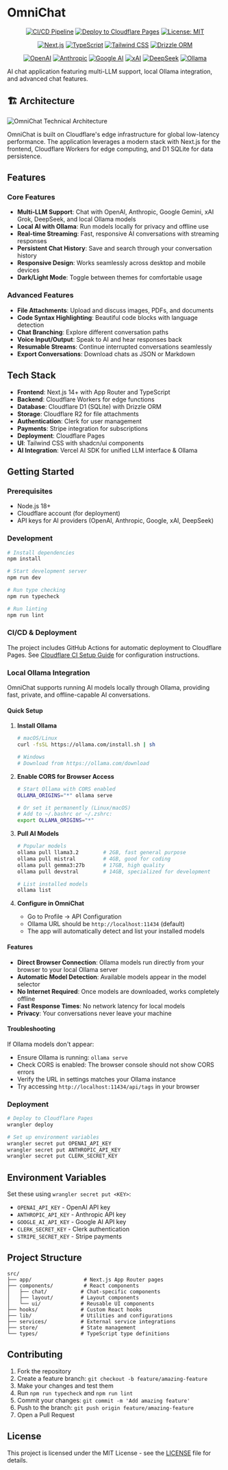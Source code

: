 # OmniChat

<div align="center">

[![CI/CD Pipeline](https://github.com/marcusziade/omnichat/actions/workflows/ci.yml/badge.svg)](https://github.com/marcusziade/omnichat/actions/workflows/ci.yml)
[![Deploy to Cloudflare Pages](https://img.shields.io/badge/Deploy-Cloudflare%20Pages-F38020?logo=cloudflare&logoColor=white)](https://omnichat-7pu.pages.dev)
[![License: MIT](https://img.shields.io/badge/License-MIT-yellow.svg)](LICENSE)

[![Next.js](https://img.shields.io/badge/Next.js-15-000000?logo=next.js&logoColor=white)](https://nextjs.org)
[![TypeScript](https://img.shields.io/badge/TypeScript-5.0-3178C6?logo=typescript&logoColor=white)](https://www.typescriptlang.org)
[![Tailwind CSS](https://img.shields.io/badge/Tailwind-3.0-38B2AC?logo=tailwind-css&logoColor=white)](https://tailwindcss.com)
[![Drizzle ORM](https://img.shields.io/badge/Drizzle-ORM-C5F74F?logo=drizzle&logoColor=black)](https://orm.drizzle.team)

[![OpenAI](https://img.shields.io/badge/OpenAI-API-412991?logo=openai&logoColor=white)](https://openai.com)
[![Anthropic](https://img.shields.io/badge/Anthropic-Claude-AA6F39?logo=anthropic&logoColor=white)](https://anthropic.com)
[![Google AI](https://img.shields.io/badge/Google-Gemini-4285F4?logo=google&logoColor=white)](https://ai.google.dev)
[![xAI](https://img.shields.io/badge/xAI-Grok-000000?logo=x&logoColor=white)](https://x.ai)
[![DeepSeek](https://img.shields.io/badge/DeepSeek-AI-0066CC?logo=deepseek&logoColor=white)](https://deepseek.com)
[![Ollama](https://img.shields.io/badge/Ollama-Local_AI-000000?logo=ollama&logoColor=white)](https://ollama.ai)

</div>

AI chat application featuring multi-LLM support, local Ollama integration, and advanced chat features.

## 🏗️ Architecture

![OmniChat Technical Architecture](./docs/images/architecture.png)

OmniChat is built on Cloudflare's edge infrastructure for global low-latency performance. The application leverages a modern stack with Next.js for the frontend, Cloudflare Workers for edge computing, and D1 SQLite for data persistence.

## Features

### Core Features

- **Multi-LLM Support**: Chat with OpenAI, Anthropic, Google Gemini, xAI Grok, DeepSeek, and local Ollama models
- **Local AI with Ollama**: Run models locally for privacy and offline use
- **Real-time Streaming**: Fast, responsive AI conversations with streaming responses
- **Persistent Chat History**: Save and search through your conversation history
- **Responsive Design**: Works seamlessly across desktop and mobile devices
- **Dark/Light Mode**: Toggle between themes for comfortable usage

### Advanced Features

- **File Attachments**: Upload and discuss images, PDFs, and documents
- **Code Syntax Highlighting**: Beautiful code blocks with language detection
- **Chat Branching**: Explore different conversation paths
- **Voice Input/Output**: Speak to AI and hear responses back
- **Resumable Streams**: Continue interrupted conversations seamlessly
- **Export Conversations**: Download chats as JSON or Markdown

## Tech Stack

- **Frontend**: Next.js 14+ with App Router and TypeScript
- **Backend**: Cloudflare Workers for edge functions
- **Database**: Cloudflare D1 (SQLite) with Drizzle ORM
- **Storage**: Cloudflare R2 for file attachments
- **Authentication**: Clerk for user management
- **Payments**: Stripe integration for subscriptions
- **Deployment**: Cloudflare Pages
- **UI**: Tailwind CSS with shadcn/ui components
- **AI Integration**: Vercel AI SDK for unified LLM interface & Ollama

## Getting Started

### Prerequisites

- Node.js 18+
- Cloudflare account (for deployment)
- API keys for AI providers (OpenAI, Anthropic, Google, xAI, DeepSeek)

### Development

```bash
# Install dependencies
npm install

# Start development server
npm run dev

# Run type checking
npm run typecheck

# Run linting
npm run lint
```

### CI/CD & Deployment

The project includes GitHub Actions for automatic deployment to Cloudflare Pages. See [Cloudflare CI Setup Guide](docs/cloudflare-ci-setup.md) for configuration instructions.

### Local Ollama Integration

OmniChat supports running AI models locally through Ollama, providing fast, private, and offline-capable AI conversations.

#### Quick Setup

1. **Install Ollama**

   ```bash
   # macOS/Linux
   curl -fsSL https://ollama.com/install.sh | sh

   # Windows
   # Download from https://ollama.com/download
   ```

2. **Enable CORS for Browser Access**

   ```bash
   # Start Ollama with CORS enabled
   OLLAMA_ORIGINS="*" ollama serve

   # Or set it permanently (Linux/macOS)
   # Add to ~/.bashrc or ~/.zshrc:
   export OLLAMA_ORIGINS="*"
   ```

3. **Pull AI Models**

   ```bash
   # Popular models
   ollama pull llama3.2        # 2GB, fast general purpose
   ollama pull mistral         # 4GB, good for coding
   ollama pull gemma3:27b      # 17GB, high quality
   ollama pull devstral        # 14GB, specialized for development

   # List installed models
   ollama list
   ```

4. **Configure in OmniChat**
   - Go to Profile → API Configuration
   - Ollama URL should be `http://localhost:11434` (default)
   - The app will automatically detect and list your installed models

#### Features

- **Direct Browser Connection**: Ollama models run directly from your browser to your local Ollama server
- **Automatic Model Detection**: Available models appear in the model selector
- **No Internet Required**: Once models are downloaded, works completely offline
- **Fast Response Times**: No network latency for local models
- **Privacy**: Your conversations never leave your machine

#### Troubleshooting

If Ollama models don't appear:

- Ensure Ollama is running: `ollama serve`
- Check CORS is enabled: The browser console should not show CORS errors
- Verify the URL in settings matches your Ollama instance
- Try accessing `http://localhost:11434/api/tags` in your browser

### Deployment

```bash
# Deploy to Cloudflare Pages
wrangler deploy

# Set up environment variables
wrangler secret put OPENAI_API_KEY
wrangler secret put ANTHROPIC_API_KEY
wrangler secret put CLERK_SECRET_KEY
```

## Environment Variables

Set these using `wrangler secret put <KEY>`:

- `OPENAI_API_KEY` - OpenAI API key
- `ANTHROPIC_API_KEY` - Anthropic API key
- `GOOGLE_AI_API_KEY` - Google AI API key
- `CLERK_SECRET_KEY` - Clerk authentication
- `STRIPE_SECRET_KEY` - Stripe payments

## Project Structure

```
src/
├── app/                 # Next.js App Router pages
├── components/          # React components
│   ├── chat/           # Chat-specific components
│   ├── layout/         # Layout components
│   └── ui/             # Reusable UI components
├── hooks/              # Custom React hooks
├── lib/                # Utilities and configurations
├── services/           # External service integrations
├── store/              # State management
└── types/              # TypeScript type definitions
```

## Contributing

1. Fork the repository
2. Create a feature branch: `git checkout -b feature/amazing-feature`
3. Make your changes and test them
4. Run `npm run typecheck` and `npm run lint`
5. Commit your changes: `git commit -m 'Add amazing feature'`
6. Push to the branch: `git push origin feature/amazing-feature`
7. Open a Pull Request

## License

This project is licensed under the MIT License - see the [LICENSE](LICENSE) file for details.
